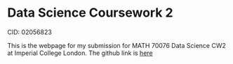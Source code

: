 # Data Science Coursework 2

CID: 02056823

This is the webpage for my submission for MATH 70076 Data Science CW2 at Imperial College London. The github link is [here](https://github.com/JackxTong/Data_Science_CW2)

```{tableofcontents}
```

